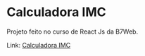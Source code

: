 # Calculadora IMC

Projeto feito no curso de React Js da B7Web.

Link: <a href="https://calculadora-imc-sand.vercel.app/">Calculadora IMC</a>

